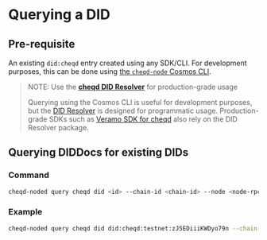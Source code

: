 # Querying a DID

## Pre-requisite

An existing `did:cheqd` entry created using any SDK/CLI. For development purposes, this can be done using [the `cheqd-node` Cosmos CLI](README.md).

> NOTE: Use the [**cheqd DID Resolver**](../../did-resolver/README.md) for production-grade usage
>
> Querying using the Cosmos CLI is useful for development purposes, but the [DID Resolver](../../did-resolver/README.md) is designed for programmatic usage. Production-grade SDKs such as [Veramo SDK for cheqd](../../veramo-sdk-for-cheqd/README.md) also rely on the DID Resolver package.

## Querying DIDDocs for existing DIDs

### Command

```bash
cheqd-noded query cheqd did <id> --chain-id <chain-id> --node <node-rpc-endpoint>
```

### Example

```bash
cheqd-noded query cheqd did did:cheqd:testnet:zJ5EDiiiKWDyo79n --chain-id cheqd-testnet-4 --node http://rpc.testnet.cheqd.network:26657
```
